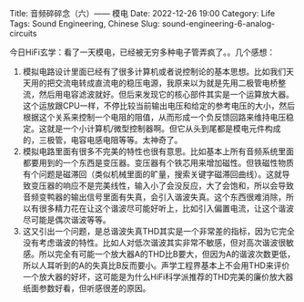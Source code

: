 Title: 音频碎碎念（六）—— 模电
Date: 2022-12-26 19:00
Category: Life
Tags: Sound Engineering, Chinese
Slug: sound-engineering-6-analog-circuits

今日HiFi玄学：看了一天模电，已经被无穷多种电子管弄疯了。。几个感想：

1. 模拟电路设计里面已经有了很多计算机或者说控制论的基本思想。比如我们天天用的把交流电转成直流电的稳压电源，我原来以为就是先用二极管电桥整流，然后用电容滤波就好。但后来发现它的核心部件其实是一个运算放大器。这个运放跟CPU一样，不停比较当前输出电压和给定的参考电压的大小，然后根据这个关系来控制一个电阻的阻值，从而形成一个负反馈回路来维持电压稳定。这就是一个小计算机/微型控制器啊。但它从头到尾都是模电元件构成的，三极管，电容电感电阻等等。太神奇了。
2. 模拟电路里面有很多不完美的特性也很有意思。比如基本上所有音频系统里面都要用到的一个东西是变压器。变压器有个铁芯用来增加磁性。但铁磁性物质有个问题是磁滞回（类似机械里面的旷量，搜索关键字磁滞回曲线）。这就导致变压器的响应不是完美线性，输入小了会没反应，大了会饱和，所以会导致音频变鸭器的输出信号里面有失真，会引入谐波失真。这个东西很难消除，所以有很多精力花在让这个谐波尽可能好听上，比如引入偏置电流，让这个谐波尽可能是偶次谐波等等。
3. 这又引出一个问题，是总谐波失真THD其实是一个非常差的指标，因为它完全没有考虑谐波的特性。比如人对低次谐波其实非常不敏感，但对高次谐波很敏感。所以完全有可能一个放大器A的THD比B要大，但因为A的谐波次数更低，所以人耳听到的A的失真比B反而要小。声学工程界基本上不会用THD来评价一个放大器的好坏，这可能是为什么HiFi科学派推荐的THD完美的廉价放大器纸面参数好看，但听感很差的原因。